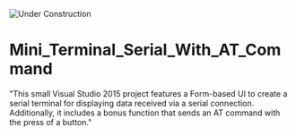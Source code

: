 ![Under Construction](https://img.shields.io/badge/status-under--construction-yellow)

# Mini_Terminal_Serial_With_AT_Command
"This small Visual Studio 2015 project features a Form-based UI to create a serial terminal for displaying data received via a serial connection. Additionally, it includes a bonus function that sends an AT command with the press of a button."
